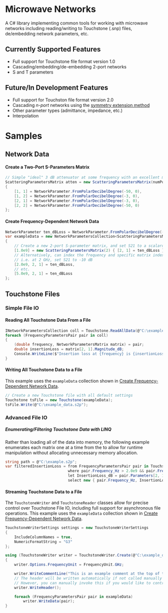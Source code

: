 # Microwave Networks

A C# library implementing common tools for working with microwave networks including reading/writing to Touchstone (.snp) files, de/embedding network parameters, etc.

## Currently Supported Features
- Full support for Touchstone file format version 1.0
- Cascading/embedding/de-embedding 2-port networks
- S and T parameters

## Future/In Development Features
- Full support for Touchston file format version 2.0
- Cascading *n-port* networks using the [symmetry extension method](https://ieeexplore.ieee.org/document/4657394)
- Other parameter types (admittance, impedance, etc.)
- Interpolation

# Samples

## Network Data

#### Create a Two-Port S-Parameters Matrix

```c#
// Simple "ideal" 3 dB attenuator at some frequency with an excellent match
ScatteringParametersMatrix atten = new ScatteringParametersMatrix(numPorts: 2)
{
    [1, 1] = NetworkParameter.FromPolarDecibelDegree(-50, 0),
    [1, 2] = NetworkParameter.FromPolarDecibelDegree(-3, 0),
    [2, 1] = NetworkParameter.FromPolarDecibelDegree(-3, 0),
    [2, 2] = NetworkParameter.FromPolarDecibelDegree(-50, 0)
};
```

#### Create Frequency-Dependent Network Data

```c#
NetworkParameter ten_dBLoss = NetworkParameter.FromPolarDecibelDegree(-10, 0);
var exampleData = new NetworkParametersCollection<ScatteringParametersMatrix>(2)
{
    // Create a new 2-port S-parameter matrix, and set S21 to a scalard 10 dB loss.
    [1.0e9] = new ScatteringParametersMatrix(2) { [2, 1] = ten_dBLoss },
    // Alternatively, can index the frequency and specific matrix index all at once
    // i.e. at 2 GHz, set S21 to -10 dB
    [2.0e9, 2, 1] = ten_dBLoss,
    // etc.
    [5.0e9, 2, 1] = ten_dBLoss
};
```

## Touchstone Files

### Simple File IO

#### Reading All Touchstone Data From a File

```c#
INetworkParametersCollection coll = Touchstone.ReadAllData(@"C:\example.s2p");
foreach (FrequencyParametersPair pair in coll)
{
    (double frequency, NetworkParametersMatrix matrix) = pair;
    double insertionLoss = matrix[2, 1].Magnitude_dB;
    Console.WriteLine($"Insertion loss at {frequency} is {insertionLoss} dB");
}
```

#### Writing All Touchstone Data to a File

This example uses the `exampleData` collection shown in [Create Frequency-Dependent Network Data](#create-frequency-dependent-network-data).

```c#
// Create a new Touchstone file with all default settings
Touchstone tsFile = new Touchstone(exampleData);
tsFile.Write(@"C:\example_data.s2p");
```

### Advanced File IO

##### Enumerating/Filtering Touchstone Data with LINQ

Rather than loading all of the data into memory, the following example enumerates each matrix one at a time from the to allow for runtime manipulation without allocating unnecessary memory allocation. 

```c#
string path = @"C:\example.s2p";
var filteredInsertionLoss = from FrequencyParametersPair pair in Touchstone.ReadData(path)
                            where pair.Frequency_Hz > 2.0e9 && pair.Frequency_Hz < 5.0e9
                            let InsertionLoss_dB = pair.Parameters[2, 1].Magnitude_dB
                            select new { pair.Frequency_Hz, InsertionLoss_dB };
```

#### Streaming Touchstone Data to a File

The `TouchstoneWriter` and `TouchstoneReader` classes allow for precise control over Touchstone File IO, including full support for asynchronous file operations. This example uses the `exampleData` collection shown in [Create Frequency-Dependent Network Data](#create-frequency-dependent-network-data).

```c#
TouchstoneWriterSettings settings = new TouchstoneWriterSettings
{
    IncludeColumnNames = true,
    NumericFormatString = "G3"
};

using (TouchstoneWriter writer = TouchstoneWriter.Create(@"C:\example_data.s2p", settings))
{
    writer.Options.FrequencyUnit = FrequencyUnit.GHz;

    writer.WriteCommentLine("This is an example comment at the top of the file.");
    // The header will be written automatically if not called manually as soon as the first call is made to WriteData(). 
    // However, you can manually invoke this if you would like to control where it is placed in relation to other comments.
    writer.WriteHeader();

    foreach (FrequencyParametersPair pair in exampleData)
        writer.WriteData(pair);
}
```


